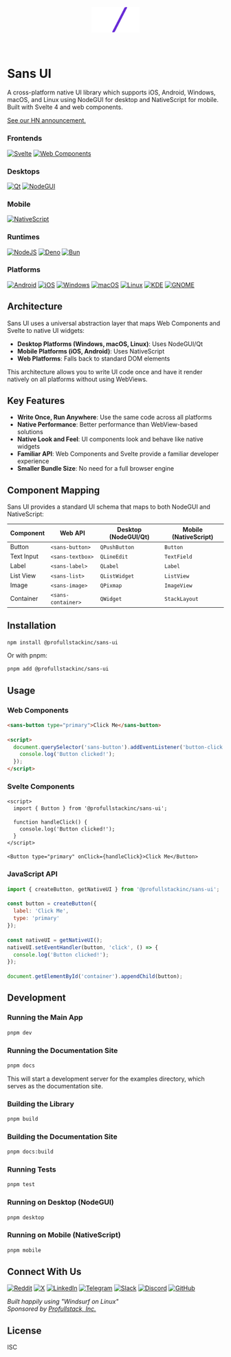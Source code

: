 <p align="center">
  <a href="./ui"><img src="../logo.svg" alt="Sans UI Logo" height="60" style="margin: 2.2rem;" /></a>
</p>

# Sans UI

A cross-platform native UI library which supports iOS, Android, Windows, macOS, and Linux using NodeGUI for desktop and NativeScript for mobile. Built with Svelte 4 and web components.

[See our HN announcement.](https://news.ycombinator.com/item?id=43362740)

### Frontends
[![Svelte](https://img.shields.io/badge/Svelte-f1413d.svg?logo=svelte&logoColor=fff&style=for-the-badge)](https://primatejs.com/modules/svelte)
[![Web Components](https://img.shields.io/badge/Web%20Components-29ABE2?logo=webcomponentsdotorg&logoColor=fff&style=for-the-badge)](https://primatejs.com/modules/web-components)

### Desktops
[![Qt](https://img.shields.io/badge/Qt-41CD52?logo=qt&logoColor=fff&style=for-the-badge)](https://www.qt.io/)
[![NodeGUI](https://img.shields.io/badge/NodeGUI-339933?logo=node.js&logoColor=fff&style=for-the-badge)](https://nodegui.org/)

### Mobile
[![NativeScript](https://img.shields.io/badge/NativeScript-65ADF1?logo=nativescript&logoColor=fff&style=for-the-badge)](https://nativescript.org/)

### Runtimes
[![NodeJS](https://img.shields.io/badge/Node-6DA55F?logo=node.js&logoColor=fff&style=for-the-badge)](https://primatejs.com/modules/runtime-support)
[![Deno](https://img.shields.io/badge/Deno-000?logo=deno&logoColor=fff&style=for-the-badge)](https://primatejs.com/modules/runtime-support)
[![Bun](https://img.shields.io/badge/Bun-000?logo=bun&logoColor=fff&style=for-the-badge)](https://primatejs.com/modules/runtime-support)

### Platforms
[![Android](https://img.shields.io/badge/Android-3DDC84?logo=android&logoColor=fff&style=for-the-badge)](https://github.com/profullstack/sans-ui)
[![iOS](https://img.shields.io/badge/iOS-000000?logo=apple&logoColor=fff&style=for-the-badge)](https://github.com/profullstack/sans-ui)
[![Windows](https://img.shields.io/badge/Windows-0078D6?logo=windows&logoColor=fff&style=for-the-badge)](https://github.com/profullstack/sans-ui)
[![macOS](https://img.shields.io/badge/macOS-000000?logo=macos&logoColor=fff&style=for-the-badge)](https://github.com/profullstack/sans-ui)
[![Linux](https://img.shields.io/badge/Linux-FCC624?logo=linux&logoColor=000&style=for-the-badge)](https://github.com/profullstack/sans-ui)
[![KDE](https://img.shields.io/badge/KDE-1D99F3?logo=kde&logoColor=fff&style=for-the-badge)](https://github.com/profullstack/sans-ui)
[![GNOME](https://img.shields.io/badge/GNOME-4A86CF?logo=gnome&logoColor=fff&style=for-the-badge)](https://github.com/profullstack/sans-ui)

## Architecture

Sans UI uses a universal abstraction layer that maps Web Components and Svelte to native UI widgets:

- **Desktop Platforms (Windows, macOS, Linux)**: Uses NodeGUI/Qt
- **Mobile Platforms (iOS, Android)**: Uses NativeScript
- **Web Platforms**: Falls back to standard DOM elements

This architecture allows you to write UI code once and have it render natively on all platforms without using WebViews.

## Key Features

- **Write Once, Run Anywhere**: Use the same code across all platforms
- **Native Performance**: Better performance than WebView-based solutions
- **Native Look and Feel**: UI components look and behave like native widgets
- **Familiar API**: Web Components and Svelte provide a familiar developer experience
- **Smaller Bundle Size**: No need for a full browser engine

## Component Mapping

Sans UI provides a standard UI schema that maps to both NodeGUI and NativeScript:

| Component | Web API | Desktop (NodeGUI/Qt) | Mobile (NativeScript) |
|-----------|---------|----------------------|----------------------|
| Button | `<sans-button>` | `QPushButton` | `Button` |
| Text Input | `<sans-textbox>` | `QLineEdit` | `TextField` |
| Label | `<sans-label>` | `QLabel` | `Label` |
| List View | `<sans-list>` | `QListWidget` | `ListView` |
| Image | `<sans-image>` | `QPixmap` | `ImageView` |
| Container | `<sans-container>` | `QWidget` | `StackLayout` |

## Installation

```bash
npm install @profullstackinc/sans-ui
```

Or with pnpm:

```bash
pnpm add @profullstackinc/sans-ui
```

## Usage

### Web Components

```html
<sans-button type="primary">Click Me</sans-button>

<script>
  document.querySelector('sans-button').addEventListener('button-click', () => {
    console.log('Button clicked!');
  });
</script>
```

### Svelte Components

```svelte
<script>
  import { Button } from '@profullstackinc/sans-ui';
  
  function handleClick() {
    console.log('Button clicked!');
  }
</script>

<Button type="primary" onClick={handleClick}>Click Me</Button>
```

### JavaScript API

```javascript
import { createButton, getNativeUI } from '@profullstackinc/sans-ui';

const button = createButton({
  label: 'Click Me',
  type: 'primary'
});

const nativeUI = getNativeUI();
nativeUI.setEventHandler(button, 'click', () => {
  console.log('Button clicked!');
});

document.getElementById('container').appendChild(button);
```

## Development

### Running the Main App

```bash
pnpm dev
```

### Running the Documentation Site

```bash
pnpm docs
```

This will start a development server for the examples directory, which serves as the documentation site.

### Building the Library

```bash
pnpm build
```

### Building the Documentation Site

```bash
pnpm docs:build
```

### Running Tests

```bash
pnpm test
```

### Running on Desktop (NodeGUI)

```bash
pnpm desktop
```

### Running on Mobile (NativeScript)

```bash
pnpm mobile
```

## Connect With Us

[![Reddit](https://img.shields.io/badge/Reddit-FF4500?style=for-the-badge&logo=reddit&logoColor=white)](https://www.reddit.com/r/sans_ui/)
[![X](https://img.shields.io/badge/X-000000?style=for-the-badge&logo=x&logoColor=white)](https://x.com/profullstackinc)
[![LinkedIn](https://img.shields.io/badge/LinkedIn-0077B5?style=for-the-badge&logo=linkedin&logoColor=white)](https://www.linkedin.com/company/profullstackinc)
[![Telegram](https://img.shields.io/badge/Telegram-2CA5E0?style=for-the-badge&logo=telegram&logoColor=white)](https://t.me/+VGCI_sR-guhmNTNh)
[![Slack](https://img.shields.io/badge/Slack-4A154B?style=for-the-badge&logo=slack&logoColor=white)](https://join.slack.com/t/profullstackinc/shared_invite/zt-2d9c842fk-jo848We~tDajW9nn6DEggw)
[![Discord](https://img.shields.io/badge/Discord-5865F2?style=for-the-badge&logo=discord&logoColor=white)](https://discord.gg/XXvzu4G4)
[![GitHub](https://img.shields.io/badge/GitHub-181717?style=for-the-badge&logo=github&logoColor=white)](https://github.com/profullstack)

*Built happily using "Windsurf on Linux"*  
*Sponsored by [Profullstack, Inc.](https://profullstack.com)*

## License

ISC